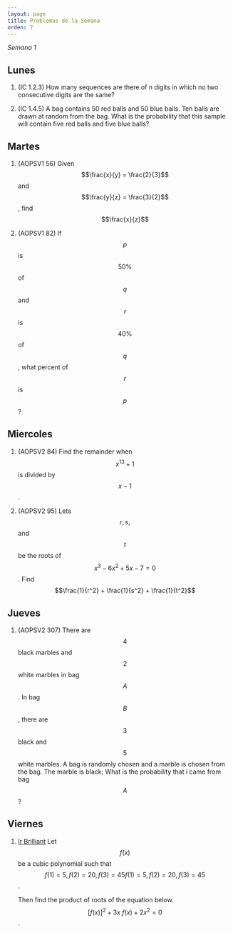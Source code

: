 ```yaml
---
layout: page
title: Problemas de la Semana
orden: 7
---
```


*Semana 1*

## Lunes

1. (IC 1.2.3) How many sequences are there of n digits in which no two consecutive digits are the same?

2. (IC 1.4.5) A bag contains 50 red balls and 50 blue balls. Ten balls are drawn at random from the bag. What is the probability that this sample will contain five red balls and five blue balls?

## Martes

1. (AOPSV1 56) Given $$\frac{x}{y} = \frac{2}{3}$$ and $$\frac{y}{z} = \frac{3}{2}$$, find $$\frac{x}{z}$$

2. (AOPSV1 82) If $$p$$ is $$50\%$$ of $$q$$ and $$r$$ is $$40\%$$ of $$q$$, what percent of $$r$$ is $$p$$?

## Miercoles

1. (AOPSV2 84) Find the remainder when $$x^{13} +1$$ is divided by $$x-1$$.

2. (AOPSV2 95) Lets $$r, s,$$ and $$t$$ be the roots of $$x^3 - 6x^2 + 5x - 7 = 0$$. Find $$\frac{1}{r^2} + \frac{1}{s^2} + \frac{1}{t^2}$$

## Jueves

1. (AOPSV2 307) There are $$4$$ black marbles and $$2$$ white marbles in bag $$A$$. In bag $$B$$, there are $$3$$ black and $$5$$ white marbles. A bag is randomly chosen and a marble is chosen from the bag.  The marble is black;  What is the probability that i came from bag $$A$$?

## Viernes

1. [Ir Brilliant](https://brilliant.org/practice/functions-level-5-challenges/?p=1) Let $$f(x)$$ be a cubic polynomial such that $$f(1) = 5, f(2) = 20, f(3) = 45f(1)=5,f(2)=20,f(3)=45$$.

    Then find the product of roots of the equation below.
        $$[f(x)]^{2} + 3x \ f(x) + 2x^{2} = 0$$.
